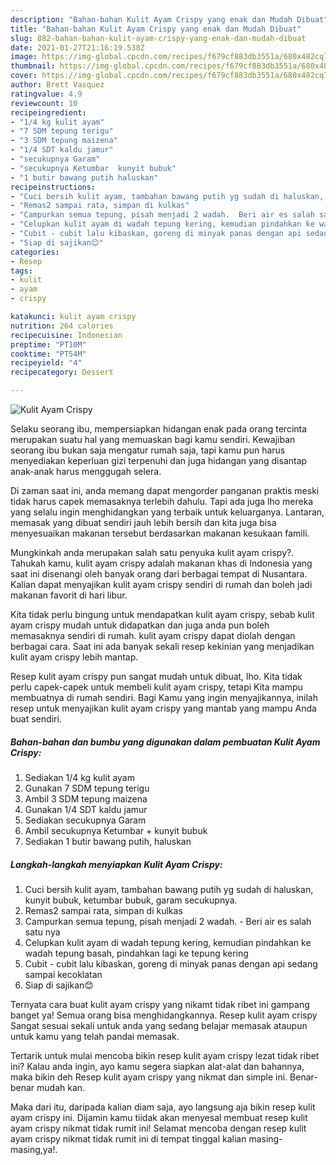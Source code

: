 ```yaml
---
description: "Bahan-bahan Kulit Ayam Crispy yang enak dan Mudah Dibuat"
title: "Bahan-bahan Kulit Ayam Crispy yang enak dan Mudah Dibuat"
slug: 882-bahan-bahan-kulit-ayam-crispy-yang-enak-dan-mudah-dibuat
date: 2021-01-27T21:16:19.538Z
image: https://img-global.cpcdn.com/recipes/f679cf883db3551a/680x482cq70/kulit-ayam-crispy-foto-resep-utama.jpg
thumbnail: https://img-global.cpcdn.com/recipes/f679cf883db3551a/680x482cq70/kulit-ayam-crispy-foto-resep-utama.jpg
cover: https://img-global.cpcdn.com/recipes/f679cf883db3551a/680x482cq70/kulit-ayam-crispy-foto-resep-utama.jpg
author: Brett Vasquez
ratingvalue: 4.9
reviewcount: 10
recipeingredient:
- "1/4 kg kulit ayam"
- "7 SDM tepung terigu"
- "3 SDM tepung maizena"
- "1/4 SDT kaldu jamur"
- "secukupnya Garam"
- "secukupnya Ketumbar  kunyit bubuk"
- "1 butir bawang putih haluskan"
recipeinstructions:
- "Cuci bersih kulit ayam, tambahan bawang putih yg sudah di haluskan, kunyit bubuk, ketumbar bubuk, garam secukupnya."
- "Remas2 sampai rata, simpan di kulkas"
- "Campurkan semua tepung, pisah menjadi 2 wadah.  Beri air es salah satu nya"
- "Celupkan kulit ayam di wadah tepung kering, kemudian pindahkan ke wadah tepung basah, pindahkan lagi ke tepung kering"
- "Cubit - cubit lalu kibaskan, goreng di minyak panas dengan api sedang sampai kecoklatan"
- "Siap di sajikan😊"
categories:
- Resep
tags:
- kulit
- ayam
- crispy

katakunci: kulit ayam crispy 
nutrition: 264 calories
recipecuisine: Indonesian
preptime: "PT10M"
cooktime: "PT54M"
recipeyield: "4"
recipecategory: Dessert

---
```



![Kulit Ayam Crispy](https://img-global.cpcdn.com/recipes/f679cf883db3551a/680x482cq70/kulit-ayam-crispy-foto-resep-utama.jpg)

Selaku seorang ibu, mempersiapkan hidangan enak pada orang tercinta merupakan suatu hal yang memuaskan bagi kamu sendiri. Kewajiban seorang ibu bukan saja mengatur rumah saja, tapi kamu pun harus menyediakan keperluan gizi terpenuhi dan juga hidangan yang disantap anak-anak harus menggugah selera.

Di zaman  saat ini, anda memang dapat mengorder panganan praktis meski tidak harus capek memasaknya terlebih dahulu. Tapi ada juga lho mereka yang selalu ingin menghidangkan yang terbaik untuk keluarganya. Lantaran, memasak yang dibuat sendiri jauh lebih bersih dan kita juga bisa menyesuaikan makanan tersebut berdasarkan makanan kesukaan famili. 



Mungkinkah anda merupakan salah satu penyuka kulit ayam crispy?. Tahukah kamu, kulit ayam crispy adalah makanan khas di Indonesia yang saat ini disenangi oleh banyak orang dari berbagai tempat di Nusantara. Kalian dapat menyajikan kulit ayam crispy sendiri di rumah dan boleh jadi makanan favorit di hari libur.

Kita tidak perlu bingung untuk mendapatkan kulit ayam crispy, sebab kulit ayam crispy mudah untuk didapatkan dan juga anda pun boleh memasaknya sendiri di rumah. kulit ayam crispy dapat diolah dengan berbagai cara. Saat ini ada banyak sekali resep kekinian yang menjadikan kulit ayam crispy lebih mantap.

Resep kulit ayam crispy pun sangat mudah untuk dibuat, lho. Kita tidak perlu capek-capek untuk membeli kulit ayam crispy, tetapi Kita mampu membuatnya di rumah sendiri. Bagi Kamu yang ingin menyajikannya, inilah resep untuk menyajikan kulit ayam crispy yang mantab yang mampu Anda buat sendiri.

<!--inarticleads1-->

##### Bahan-bahan dan bumbu yang digunakan dalam pembuatan Kulit Ayam Crispy:

1. Sediakan 1/4 kg kulit ayam
1. Gunakan 7 SDM tepung terigu
1. Ambil 3 SDM tepung maizena
1. Gunakan 1/4 SDT kaldu jamur
1. Sediakan secukupnya Garam
1. Ambil secukupnya Ketumbar + kunyit bubuk
1. Sediakan 1 butir bawang putih, haluskan




<!--inarticleads2-->

##### Langkah-langkah menyiapkan Kulit Ayam Crispy:

1. Cuci bersih kulit ayam, tambahan bawang putih yg sudah di haluskan, kunyit bubuk, ketumbar bubuk, garam secukupnya.
1. Remas2 sampai rata, simpan di kulkas
1. Campurkan semua tepung, pisah menjadi 2 wadah.  - Beri air es salah satu nya
1. Celupkan kulit ayam di wadah tepung kering, kemudian pindahkan ke wadah tepung basah, pindahkan lagi ke tepung kering
1. Cubit - cubit lalu kibaskan, goreng di minyak panas dengan api sedang sampai kecoklatan
1. Siap di sajikan😊




Ternyata cara buat kulit ayam crispy yang nikamt tidak ribet ini gampang banget ya! Semua orang bisa menghidangkannya. Resep kulit ayam crispy Sangat sesuai sekali untuk anda yang sedang belajar memasak ataupun untuk kamu yang telah pandai memasak.

Tertarik untuk mulai mencoba bikin resep kulit ayam crispy lezat tidak ribet ini? Kalau anda ingin, ayo kamu segera siapkan alat-alat dan bahannya, maka bikin deh Resep kulit ayam crispy yang nikmat dan simple ini. Benar-benar mudah kan. 

Maka dari itu, daripada kalian diam saja, ayo langsung aja bikin resep kulit ayam crispy ini. Dijamin kamu tiidak akan menyesal membuat resep kulit ayam crispy nikmat tidak rumit ini! Selamat mencoba dengan resep kulit ayam crispy nikmat tidak rumit ini di tempat tinggal kalian masing-masing,ya!.

